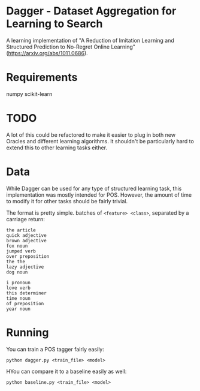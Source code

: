 Dagger - Dataset Aggregation for Learning to Search
===

A learning implementation of "A Reduction of Imitation Learning and Structured Prediction to No-Regret Online Learning" (https://arxiv.org/abs/1011.0686).

Requirements
===

numpy
scikit-learn

TODO
===

A lot of this could be refactored to make it easier to plug in both new Oracles and different learning algorithms.  It shouldn't be particularly hard to extend this to other learning tasks either.

Data
===

While Dagger can be used for any type of structured learning task, this implementation was mostly intended for POS.  However, the amount of time to modify it for other tasks should be fairly trivial.

The format is pretty simple. batches of `<feature> <class>`, separated by a carriage return:

    the article
    quick adjective
    brown adjective
    fox noun
    jumped verb
    over preposition
    the the
    lazy adjective
    dog noun

    i pronoun
    love verb
    this determiner
    time noun
    of preposition
    year noun

Running
===

You can train a POS tagger fairly easily:

    python dagger.py <train_file> <model>

HYou can compare it to a baseline easily as well:

    python baseline.py <train_file> <model>

